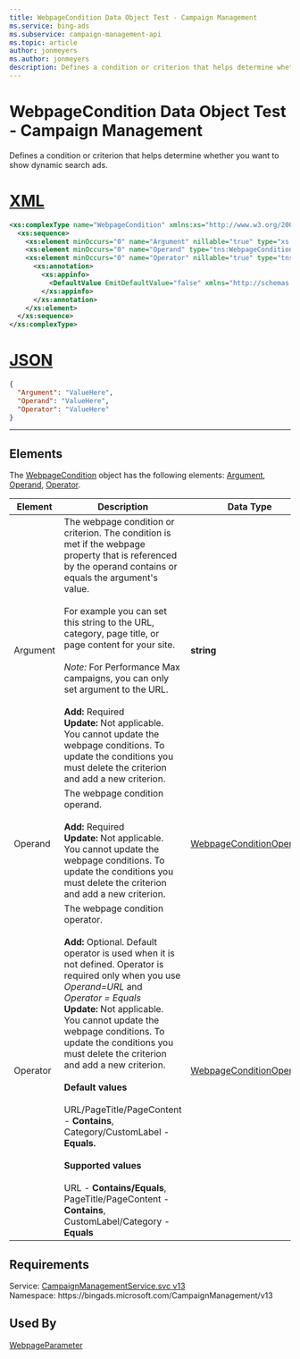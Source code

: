 ```yaml
---
title: WebpageCondition Data Object Test - Campaign Management
ms.service: bing-ads
ms.subservice: campaign-management-api
ms.topic: article
author: jonmeyers
ms.author: jonmeyers
description: Defines a condition or criterion that helps determine whether you want to show dynamic search ads.(test)
---
```

# WebpageCondition Data Object Test - Campaign Management
Defines a condition or criterion that helps determine whether you want to show dynamic search ads.

# [XML](#tab/xml)

```xml
<xs:complexType name="WebpageCondition" xmlns:xs="http://www.w3.org/2001/XMLSchema">
  <xs:sequence>
    <xs:element minOccurs="0" name="Argument" nillable="true" type="xs:string" />
    <xs:element minOccurs="0" name="Operand" type="tns:WebpageConditionOperand" />
    <xs:element minOccurs="0" name="Operator" nillable="true" type="tns:WebpageConditionOperator">
      <xs:annotation>
        <xs:appinfo>
          <DefaultValue EmitDefaultValue="false" xmlns="http://schemas.microsoft.com/2003/10/Serialization/" />
        </xs:appinfo>
      </xs:annotation>
    </xs:element>
  </xs:sequence>
</xs:complexType>
```

# [JSON](#tab/json)

```json
{
  "Argument": "ValueHere",
  "Operand": "ValueHere",
  "Operator": "ValueHere"
}
```

-----

## <a name="elements"></a>Elements

The [WebpageCondition](webpagecondition.md) object has the following elements: [Argument](#argument), [Operand](#operand), [Operator](#operator).

|Element|Description|Data Type|
|-----------|---------------|-------------|
|<a name="argument"></a>Argument|The webpage condition or criterion. The condition is met if the webpage property that is referenced by the operand contains or equals the argument's value.<br/><br/>For example you can set this string to the URL, category, page title, or page content for your site.<br/><br/>*Note:* For Performance Max campaigns, you can only set argument to the URL.<br/><br/>**Add:** Required<br/>**Update:** Not applicable. You cannot update the webpage conditions. To update the conditions you must delete the criterion and add a new criterion.|**string**|
|<a name="operand"></a>Operand|The webpage condition operand.<br/><br/>**Add:** Required<br/>**Update:** Not applicable. You cannot update the webpage conditions. To update the conditions you must delete the criterion and add a new criterion.|[WebpageConditionOperand](webpageconditionoperand.md)|
|<a name="operator"></a>Operator|The webpage condition operator.<br/><br/>**Add:** Optional. Default operator is used when it is not defined. Operator is required only when you use *Operand=URL* and *Operator = Equals*<br/>**Update:** Not applicable. You cannot update the webpage conditions. To update the conditions you must delete the criterion and add a new criterion.<br/><br/>**Default values** <br/><br/> URL/PageTitle/PageContent - **Contains**, Category/CustomLabel - **Equals.**<br/><br/>**Supported  values** <br/><br/>URL - **Contains/Equals**, PageTitle/PageContent - **Contains**, CustomLabel/Category - **Equals**|[WebpageConditionOperator](webpageconditionoperator.md)|

## Requirements
Service: [CampaignManagementService.svc v13](https://campaign.api.bingads.microsoft.com/Api/Advertiser/CampaignManagement/v13/CampaignManagementService.svc)  
Namespace: https\://bingads.microsoft.com/CampaignManagement/v13  

## Used By
[WebpageParameter](webpageparameter.md)  
